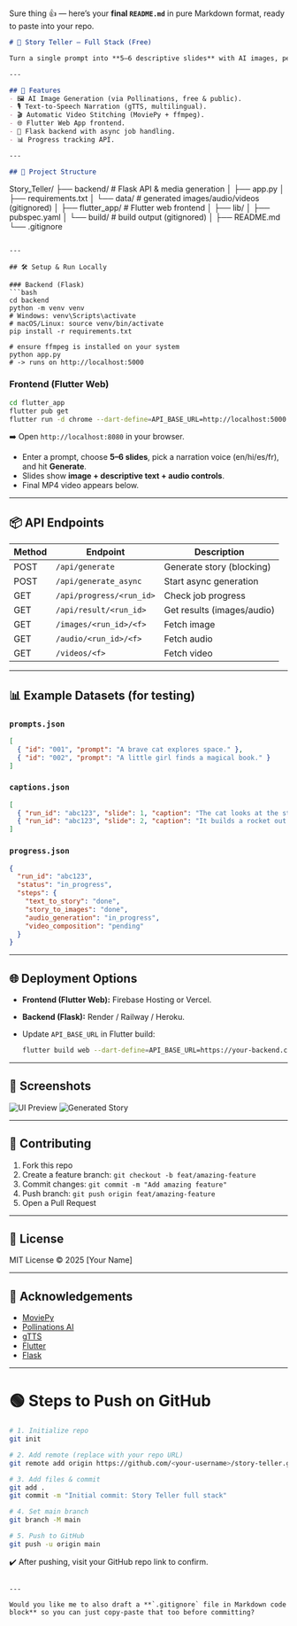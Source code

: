 Sure thing 👍 — here’s your **final `README.md`** in pure Markdown format, ready to paste into your repo.

```markdown
# 🎥 Story Teller — Full Stack (Free)

Turn a single prompt into **5–6 descriptive slides** with AI images, per-slide narration, and a stitched MP4 video.  

---

## 🚀 Features
- 🖼️ AI Image Generation (via Pollinations, free & public).
- 🎙️ Text-to-Speech Narration (gTTS, multilingual).
- 🎬 Automatic Video Stitching (MoviePy + ffmpeg).
- 🌐 Flutter Web App frontend.
- 🔧 Flask backend with async job handling.
- 📊 Progress tracking API.

---

## 📂 Project Structure
```

Story\_Teller/
├── backend/               # Flask API & media generation
│   ├── app.py
│   ├── requirements.txt
│   └── data/              # generated images/audio/videos (gitignored)
│
├── flutter\_app/           # Flutter web frontend
│   ├── lib/
│   ├── pubspec.yaml
│   └── build/             # build output (gitignored)
│
├── README.md
└── .gitignore

````

---

## 🛠️ Setup & Run Locally

### Backend (Flask)
```bash
cd backend
python -m venv venv
# Windows: venv\Scripts\activate
# macOS/Linux: source venv/bin/activate
pip install -r requirements.txt

# ensure ffmpeg is installed on your system
python app.py
# -> runs on http://localhost:5000
````

### Frontend (Flutter Web)

```bash
cd flutter_app
flutter pub get
flutter run -d chrome --dart-define=API_BASE_URL=http://localhost:5000
```

➡️ Open `http://localhost:8080` in your browser.

* Enter a prompt, choose **5–6 slides**, pick a narration voice (en/hi/es/fr), and hit **Generate**.
* Slides show **image + descriptive text + audio controls**.
* Final MP4 video appears below.

---

## 📦 API Endpoints

| Method | Endpoint                 | Description                |
| ------ | ------------------------ | -------------------------- |
| POST   | `/api/generate`          | Generate story (blocking)  |
| POST   | `/api/generate_async`    | Start async generation     |
| GET    | `/api/progress/<run_id>` | Check job progress         |
| GET    | `/api/result/<run_id>`   | Get results (images/audio) |
| GET    | `/images/<run_id>/<f>`   | Fetch image                |
| GET    | `/audio/<run_id>/<f>`    | Fetch audio                |
| GET    | `/videos/<f>`            | Fetch video                |

---

## 📊 Example Datasets (for testing)

### `prompts.json`

```json
[
  { "id": "001", "prompt": "A brave cat explores space." },
  { "id": "002", "prompt": "A little girl finds a magical book." }
]
```

### `captions.json`

```json
[
  { "run_id": "abc123", "slide": 1, "caption": "The cat looks at the stars." },
  { "run_id": "abc123", "slide": 2, "caption": "It builds a rocket out of cardboard." }
]
```

### `progress.json`

```json
{
  "run_id": "abc123",
  "status": "in_progress",
  "steps": {
    "text_to_story": "done",
    "story_to_images": "done",
    "audio_generation": "in_progress",
    "video_composition": "pending"
  }
}
```

---

## 🌐 Deployment Options

* **Frontend (Flutter Web):** Firebase Hosting or Vercel.
* **Backend (Flask):** Render / Railway / Heroku.
* Update `API_BASE_URL` in Flutter build:

  ```bash
  flutter build web --dart-define=API_BASE_URL=https://your-backend.com
  ```

---

## 📸 Screenshots

![UI Preview](https://via.placeholder.com/800x400?text=Flutter+Web+UI+Preview)
![Generated Story](https://via.placeholder.com/800x400?text=Generated+Story+Slides)

---

## 🤝 Contributing

1. Fork this repo
2. Create a feature branch: `git checkout -b feat/amazing-feature`
3. Commit changes: `git commit -m "Add amazing feature"`
4. Push branch: `git push origin feat/amazing-feature`
5. Open a Pull Request

---

## 📜 License

MIT License © 2025 \[Your Name]

---

## 🙌 Acknowledgements

* [MoviePy](https://zulko.github.io/moviepy/)
* [Pollinations AI](https://pollinations.ai/)
* [gTTS](https://pypi.org/project/gTTS/)
* [Flutter](https://flutter.dev/)
* [Flask](https://flask.palletsprojects.com/)

---

# 🟢 Steps to Push on GitHub

```bash
# 1. Initialize repo
git init

# 2. Add remote (replace with your repo URL)
git remote add origin https://github.com/<your-username>/story-teller.git

# 3. Add files & commit
git add .
git commit -m "Initial commit: Story Teller full stack"

# 4. Set main branch
git branch -M main

# 5. Push to GitHub
git push -u origin main
```

✔️ After pushing, visit your GitHub repo link to confirm.

```

---

Would you like me to also draft a **`.gitignore` file in Markdown code block** so you can just copy-paste that too before committing?
```
